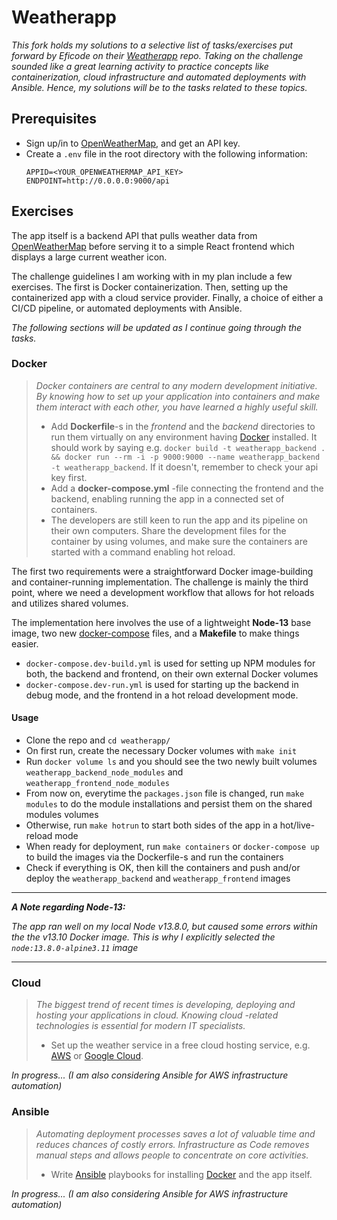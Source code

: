 # Weatherapp

_This fork holds my solutions to a selective list of tasks/exercises put forward by Eficode on their [Weatherapp][1] repo. Taking on the challenge sounded like a great learning activity to practice concepts like containerization, cloud infrastructure and automated deployments with Ansible. Hence, my solutions will be to the tasks related to these topics._

## Prerequisites

* Sign up/in to [OpenWeatherMap][2], and get an API key.
* Create a `.env` file in the root directory with the following information:
    ```
    APPID=<YOUR_OPENWEATHERMAP_API_KEY>
    ENDPOINT=http://0.0.0.0:9000/api
    ```

## Exercises

The app itself is a backend API that pulls weather data from [OpenWeatherMap][2] before serving it to a simple React frontend which displays a large current weather icon.

The challenge guidelines I am working with in my plan include a few exercises. The first is Docker containerization. Then, setting up the containerized app with a cloud service provider. Finally, a choice of either a CI/CD pipeline, or automated deployments with Ansible.

_The following sections will be updated as I continue going through the tasks._

### Docker

> _Docker containers are central to any modern development initiative. By knowing how to set up your application into containers and make them interact with each other, you have learned a highly useful skill._
> * Add __Dockerfile__-s in the _frontend_ and the _backend_ directories to run them virtually on any environment having [Docker][3] installed. It should work by saying e.g. `docker build -t weatherapp_backend . && docker run --rm -i -p 9000:9000 --name weatherapp_backend -t weatherapp_backend`. If it doesn't, remember to check your api key first.
> * Add a __docker-compose.yml__ -file connecting the frontend and the backend, enabling running the app in a connected set of containers.
> * The developers are still keen to run the app and its pipeline on their own computers. Share the development files for the container by using volumes, and make sure the containers are started with a command enabling hot reload.

The first two requirements were a straightforward Docker image-building and container-running implementation. The challenge is mainly the third point, where we need a development workflow that allows for hot reloads and utilizes shared volumes.

The implementation here involves the use of a lightweight __Node-13__ base image, two new [docker-compose][3] files, and a __Makefile__ to make things easier.
* `docker-compose.dev-build.yml` is used for setting up NPM modules for both, the backend and frontend, on their own external Docker volumes
* `docker-compose.dev-run.yml` is used for starting up the backend in debug mode, and the frontend in a hot reload development mode.

#### Usage
* Clone the repo and `cd weatherapp/`
* On first run, create the necessary Docker volumes with `make init`
* Run `docker volume ls` and you should see the two newly built volumes `weatherapp_backend_node_modules` and `weatherapp_frontend_node_modules`
* From now on, everytime the `packages.json` file is changed, run `make modules` to do the module installations and persist them on the shared modules volumes
* Otherwise, run `make hotrun` to start both sides of the app in a hot/live-reload mode
* When ready for deployment, run `make containers` or `docker-compose up` to build the images via the Dockerfile-s and run the containers
* Check if everything is OK, then kill the containers and push and/or deploy the `weatherapp_backend` and `weatherapp_frontend` images

___
___A Note regarding Node-13:___

_The app ran well on my local Node v13.8.0, but caused some errors within the the v13.10 Docker image. This is why I explicitly selected the `node:13.8.0-alpine3.11` image_
___

### Cloud

> _The biggest trend of recent times is developing, deploying and hosting your applications in cloud. Knowing cloud -related technologies is essential for modern IT specialists._
> * Set up the weather service in a free cloud hosting service, e.g. [AWS][5] or [Google Cloud][6].

_In progress... (I am also considering Ansible for AWS infrastructure automation)_

### Ansible

> _Automating deployment processes saves a lot of valuable time and reduces chances of costly errors. Infrastructure as Code removes manual steps and allows people to concentrate on core activities._
> * Write [Ansible][7] playbooks for installing [Docker][3] and the app itself.

_In progress... (I am also considering Ansible for AWS infrastructure automation)_


[1]: https://github.com/eficode/weatherapp
[2]: http://openweathermap.org
[3]: https://www.docker.com/
[4]: https://docs.docker.com/compose
[5]: https://aws.amazon.com/free
[6]: https://cloud.google.com/free
[7]: http://docs.ansible.com/ansible/intro.html
